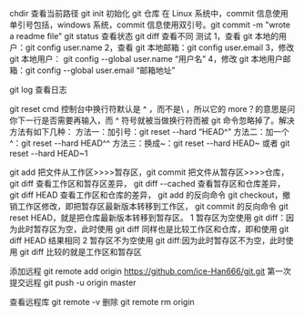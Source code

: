chdir 查看当前路径
git init 初始化 git 仓库
在 Linux 系统中，commit 信息使用单引号包括，windows 系统，commit 信息使用双引号。git commit -m "wrote a readme file"
git status 查看状态
git diff 查看不同
测试
1，查看 git 本地的用户：git config user.name
2，查看 git 本地邮箱：git config user.email
3，修改 git 本地用户： git config --global user.name “用户名”
4，修改 git 本地用户邮箱：git config --global user.email “邮箱地址”

git log 查看日志

git reset
cmd 控制台中换行符默认是 ^ ，而不是\ ，所以它的 more？的意思是问你下一行是否需要再输入，而 ^ 符号就被当做换行符而被 git 命令忽略掉了。解决方法有如下几种：
方法一：加引号：git reset --hard “HEAD^”
方法二：加一个^：git reset --hard HEAD^^
方法三：换成~：git reset --hard HEAD~ 或者 git reset --hard HEAD~1

git add 把文件从工作区>>>>暂存区，git commit 把文件从暂存区>>>>仓库，
git diff 查看工作区和暂存区差异，
git diff --cached 查看暂存区和仓库差异，
git diff HEAD 查看工作区和仓库的差异，
git add 的反向命令 git checkout，撤销工作区修改，即把暂存区最新版本转移到工作区，
git commit 的反向命令 git reset HEAD，就是把仓库最新版本转移到暂存区。
1 暂存区为空使用 git diff：因为此时暂存区为空，此时使用 git diff 同样也是比较工作区和仓库，即和使用 git diff HEAD 结果相同
2 暂存区不为空使用 git diff:因为此时暂存区不为空，此时使用 git diff 比较的就是工作区和暂存区

添加远程 git remote add origin https://github.com/ice-Han666/git.git
第一次提交远程 git push -u origin master

查看远程库 git remote -v
删除 git remote rm origin
